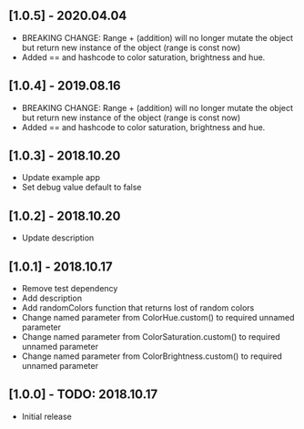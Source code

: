 ## [1.0.5] - 2020.04.04

* BREAKING CHANGE: Range + (addition) will no longer mutate the object but return new instance of the object (range is const now)
* Added == and hashcode to color saturation, brightness and hue.

## [1.0.4] - 2019.08.16

* BREAKING CHANGE: Range + (addition) will no longer mutate the object but return new instance of the object (range is const now)
* Added == and hashcode to color saturation, brightness and hue.

## [1.0.3] - 2018.10.20

* Update example app
* Set debug value default to false

## [1.0.2] - 2018.10.20

* Update description

## [1.0.1] - 2018.10.17

* Remove test dependency
* Add description
* Add randomColors function that returns lost of random colors
* Change named parameter from ColorHue.custom() to required unnamed parameter
* Change named parameter from ColorSaturation.custom() to required unnamed parameter
* Change named parameter from ColorBrightness.custom() to required unnamed parameter

## [1.0.0] - TODO: 2018.10.17

* Initial release
